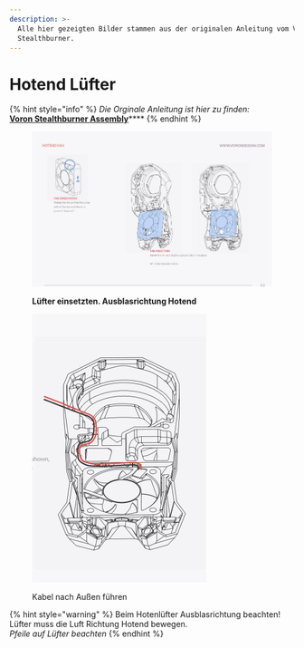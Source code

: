 ```yaml
---
description: >-
  Alle hier gezeigten Bilder stammen aus der originalen Anleitung vom Voron
  Stealthburner.
---
```


# Hotend Lüfter

{% hint style="info" %}
_Die Orginale Anleitung ist hier zu finden:_\
[**Voron Stealthburner Assembly**](https://github.com/VoronDesign/Voron-Stealthburner/tree/main/Manual)****
{% endhint %}

<figure><img src="../../../.gitbook/assets/fan1.jpg" alt=""><figcaption><p><strong>Lüfter einsetzten. Ausblasrichtung Hotend</strong></p></figcaption></figure>

<figure><img src="../../../.gitbook/assets/fan2.jpg" alt=""><figcaption><p>Kabel nach Außen führen</p></figcaption></figure>

{% hint style="warning" %}
Beim Hotenlüfter Ausblasrichtung beachten! Lüfter muss die Luft Richtung Hotend bewegen.\
_Pfeile auf Lüfter beachten_
{% endhint %}

